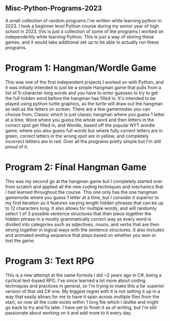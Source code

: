 ## Misc-Python-Programs-2023
A small collection of random programs I've written while learning python in 2023.
I took a beginner level Python course during my senior year of high school in 2023, this is just a collection of some of the programs I worked on independently while learning Python. 
This is just a way of storing these games, and it would take additional set up to be able to actually run these programs.

# Program 1: Hangman/Wordle Game
This was one of the first independent projects I worked on with Python, and it was initially intended to just be a simple Hangman game that pulls from a list of 5-character long words and you have to enter guesses to try to get the full hidden word before the hangman has filled in. It's intended to be played using python turtle graphics, as the turtle will draw out the hangman as well as the letters on screen. There are a few gamemodes you can choose from, Classic which is just classic hangman where you guess 1 letter at a time, Word where you guess the whole word and then letters in the correct spot get filled in, and Wordle, based off the popular NYT wordle game, where you also guess full words but where fully correct letters are in green, correct letters in the wrong spot are in yellow, and completely incorrect lettters are in red. Over all the programs pretty simple but I'm still proud of it.

# Program 2: Final Hangman Game
This was my second go at the hangman game but I completely started over from scratch and applied all the new coding techniques and mechanics that I had learned throughout the course. This one only has the one hangman gamemode where you guess 1 letter at a time, but I consider it superior to my first iteration as it features varying length hidden phrases that can be up to 12 characters long. It also allows for multiple words, and will randomly select 1 of 3 possible sentence structures that then piece together the hidden phrase in a mostly grammatically correct way as every word is divided into categories such as adjectives, nouns, and verbs that are then strung together in logical ways with the sentence structures. It also includes and animated ending sequence that plays based on whether you won or lost the game.

# Program 3: Text RPG
This is a new attempt at the same formula I did ~2 years ago in C#, being a cyclical text-based RPG. I've since learned a lot more about coding techniques and practices in general, so I'm trying to make this a far superior version of that old C# one. My biggest regret with it is not setting it up in a way that easily allows for me to have it span across multiple files from the start, so now all the code exists within 1 long file which I dislike and might go back to try and fix later. I have yet to finish it as of writing, but I'm still passionate about working on it and add more to it every day. 
